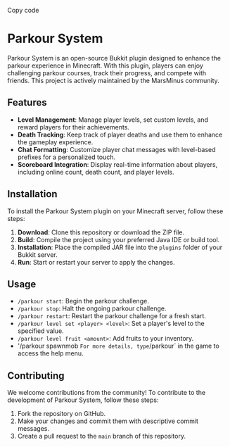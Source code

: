 Copy code
# Parkour System

Parkour System is an open-source Bukkit plugin designed to enhance the parkour experience in Minecraft. With this plugin, players can enjoy challenging parkour courses, track their progress, and compete with friends. This project is actively maintained by the MarsMinus community.

## Features

- **Level Management**: Manage player levels, set custom levels, and reward players for their achievements.
- **Death Tracking**: Keep track of player deaths and use them to enhance the gameplay experience.
- **Chat Formatting**: Customize player chat messages with level-based prefixes for a personalized touch.
- **Scoreboard Integration**: Display real-time information about players, including online count, death count, and player levels.

## Installation

To install the Parkour System plugin on your Minecraft server, follow these steps:

1. **Download**: Clone this repository or download the ZIP file.
2. **Build**: Compile the project using your preferred Java IDE or build tool.
3. **Installation**: Place the compiled JAR file into the `plugins` folder of your Bukkit server.
4. **Run**: Start or restart your server to apply the changes.

## Usage

- `/parkour start`: Begin the parkour challenge.
- `/parkour stop`: Halt the ongoing parkour challenge.
- `/parkour restart`: Restart the parkour challenge for a fresh start.
- `/parkour level set <player> <level>`: Set a player's level to the specified value.
- `/parkour level fruit <amount>`: Add fruits to your inventory.
- '/parkour spawnmob <type> <health> <displayname>`
For more details, type `/parkour` in the game to access the help menu.

## Contributing

We welcome contributions from the community! To contribute to the development of Parkour System, follow these steps:

1. Fork the repository on GitHub.
2. Make your changes and commit them with descriptive commit messages.
3. Create a pull request to the `main` branch of this repository.
